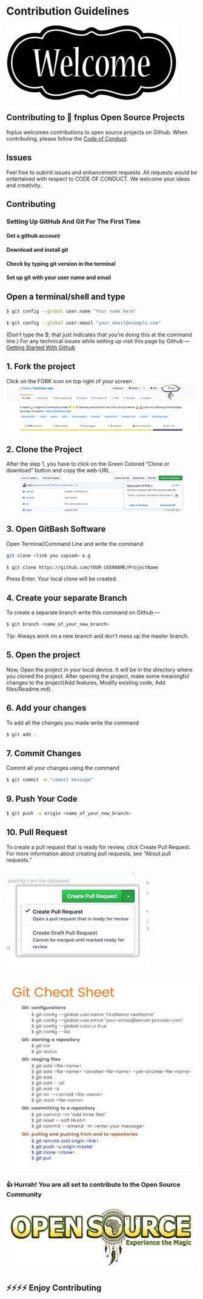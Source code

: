 # Contribution Guidelines
![image](./images/welcome.png)
## Contributing to 👣 fnplus Open Source Projects
fnplus welcomes contributions to open source projects on Github. When contributing, please follow the [Code of Conduct](/CODE_OF_CONDUCT.md).
## Issues
Feel free to submit issues and enhancement requests. All requests would be entertained with respect to CODE OF CONDUCT. We welcome your ideas and creativity.
## Contributing
### Setting Up GitHub And Git For The First Time
#### Get a github account
#### Download and install git
#### Check by typing git version in the terminal
#### Set up git with your user name and email
## Open a terminal/shell and type
```bash
$ git config --global user.name "Your name here"
```
```bash
$ git config --global user.email "your_email@example.com"
```
(Don’t type the $; that just indicates that you’re doing this at the command line.)
For any technical issues while setting up visit this page by Github —  
[Getting Started With Github](https://help.github.com/en/github/getting-started-with-github)
## 1. Fork the project
Click on the FORK icon on top right of your screen .
![fork-image](./images/fork.png)
## 2. Clone the Project
After the step 1, you have to click on the Green Colored “Clone or download” button and copy the web-URL .
![clone_url-image](./images/clone.png)
## 3. Open GitBash Software
Open Terminal/Command Line and write the command
```bash
git clone <link you copied> e.g
```
```bash
$ git clone https://github.com/YOUR-USERNAME/ProjectName
```
Press Enter. Your local clone will be created.
## 4. Create your separate Branch
To create a separate branch write this command on Github —
```bash
$ git branch <name_of_your_new_branch>
```
Tip: Always work on a new branch and don’t mess up the master branch.
## 5. Open the project
Now, Open the project in your local device. It will be in the directory where you cloned the project.
After opening the project, make some meaningful changes to the project(Add features, Modify existing code, Add files/Readme.md) .
## 6. Add your changes
To add all the changes you made write the command
```bash
$ git add .
```
## 7. Commit Changes
Commit all your changes using the command
```bash
$ git commit -m "commit message"
```
## 9. Push Your Code
```bash
$ git push -u origin <name_of_your_new_branch>
```
## 10. Pull Request
To create a pull request that is ready for review, click Create Pull Request. For more information about creating pull requests, see “About pull requests.”
### ![pull_request-image](./images/pull_request.png)
### ![git_cheet_sheet-image](./images/git_cheat_sheet.jpg)
### 👍 Hurrah! You are all set to contribute to the Open Source Community
![open_source-image](./images/open_source.png)
## ⚡️⚡️⚡️⚡️ Enjoy Contributing 
